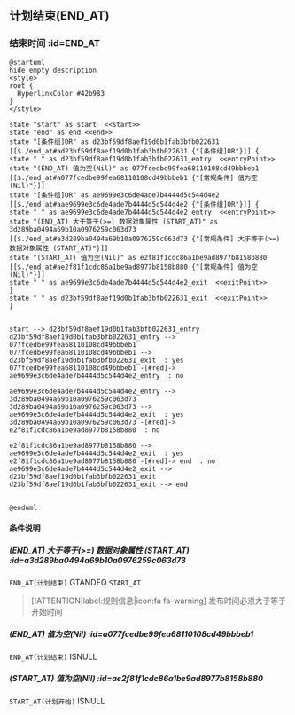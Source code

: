 ## 计划结束(END_AT) <!-- {docsify-ignore-all} -->

   

### 结束时间 :id=END_AT

```plantuml
@startuml
hide empty description
<style>
root {
  HyperlinkColor #42b983
}
</style>

state "start" as start  <<start>>
state "end" as end <<end>>
state "[条件组]OR" as d23bf59df8aef19d0b1fab3bfb022631 [[$./end_at#ad23bf59df8aef19d0b1fab3bfb022631 {"[条件组]OR"}]] {
state " " as d23bf59df8aef19d0b1fab3bfb022631_entry  <<entryPoint>>
state "(END_AT) 值为空(Nil)" as 077fcedbe99fea68110108cd49bbbeb1 [[$./end_at#a077fcedbe99fea68110108cd49bbbeb1 {"[常规条件] 值为空(Nil)"}]]
state "[条件组]OR" as ae9699e3c6de4ade7b4444d5c544d4e2 [[$./end_at#aae9699e3c6de4ade7b4444d5c544d4e2 {"[条件组]OR"}]] {
state " " as ae9699e3c6de4ade7b4444d5c544d4e2_entry  <<entryPoint>>
state "(END_AT) 大于等于(>=) 数据对象属性 (START_AT)" as 3d289ba0494a69b10a0976259c063d73 [[$./end_at#a3d289ba0494a69b10a0976259c063d73 {"[常规条件] 大于等于(>=) 数据对象属性 (START_AT)"}]]
state "(START_AT) 值为空(Nil)" as e2f81f1cdc86a1be9ad8977b8158b880 [[$./end_at#ae2f81f1cdc86a1be9ad8977b8158b880 {"[常规条件] 值为空(Nil)"}]]
state " " as ae9699e3c6de4ade7b4444d5c544d4e2_exit  <<exitPoint>>
}
state " " as d23bf59df8aef19d0b1fab3bfb022631_exit  <<exitPoint>>
}


start --> d23bf59df8aef19d0b1fab3bfb022631_entry 
d23bf59df8aef19d0b1fab3bfb022631_entry --> 077fcedbe99fea68110108cd49bbbeb1 
077fcedbe99fea68110108cd49bbbeb1 --> d23bf59df8aef19d0b1fab3bfb022631_exit  : yes
077fcedbe99fea68110108cd49bbbeb1 -[#red]-> ae9699e3c6de4ade7b4444d5c544d4e2_entry  : no

ae9699e3c6de4ade7b4444d5c544d4e2_entry --> 3d289ba0494a69b10a0976259c063d73 
3d289ba0494a69b10a0976259c063d73 --> ae9699e3c6de4ade7b4444d5c544d4e2_exit  : yes
3d289ba0494a69b10a0976259c063d73 -[#red]-> e2f81f1cdc86a1be9ad8977b8158b880  : no

e2f81f1cdc86a1be9ad8977b8158b880 --> ae9699e3c6de4ade7b4444d5c544d4e2_exit  : yes
e2f81f1cdc86a1be9ad8977b8158b880 -[#red]-> end  : no
ae9699e3c6de4ade7b4444d5c544d4e2_exit --> d23bf59df8aef19d0b1fab3bfb022631_exit 
d23bf59df8aef19d0b1fab3bfb022631_exit --> end 


@enduml
```

#### 条件说明

##### (END_AT) 大于等于(>=) 数据对象属性 (START_AT) :id=a3d289ba0494a69b10a0976259c063d73



`END_AT(计划结束)` GTANDEQ  `START_AT`

> [!ATTENTION|label:规则信息|icon:fa fa-warning]
> 发布时间必须大于等于开始时间


##### (END_AT) 值为空(Nil) :id=a077fcedbe99fea68110108cd49bbbeb1



`END_AT(计划结束)` ISNULL 

##### (START_AT) 值为空(Nil) :id=ae2f81f1cdc86a1be9ad8977b8158b880



`START_AT(计划开始)` ISNULL 






